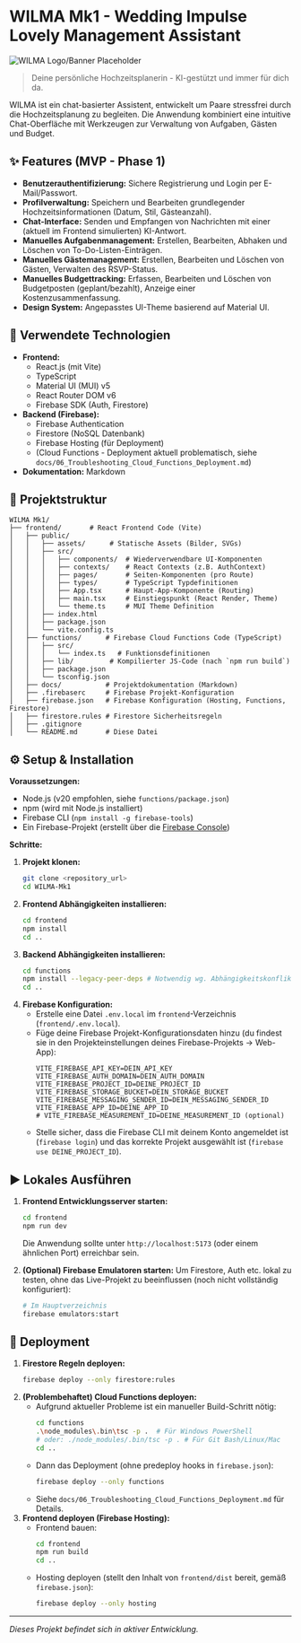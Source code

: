 # WILMA Mk1 - Wedding Impulse Lovely Management Assistant

![WILMA Logo/Banner Placeholder](placeholder.png) <!-- Optional: Platzhalter für ein Logo -->

> Deine persönliche Hochzeitsplanerin - KI-gestützt und immer für dich da.

WILMA ist ein chat-basierter Assistent, entwickelt um Paare stressfrei durch die Hochzeitsplanung zu begleiten. Die Anwendung kombiniert eine intuitive Chat-Oberfläche mit Werkzeugen zur Verwaltung von Aufgaben, Gästen und Budget.

## ✨ Features (MVP - Phase 1)

*   **Benutzerauthentifizierung:** Sichere Registrierung und Login per E-Mail/Passwort.
*   **Profilverwaltung:** Speichern und Bearbeiten grundlegender Hochzeitsinformationen (Datum, Stil, Gästeanzahl).
*   **Chat-Interface:** Senden und Empfangen von Nachrichten mit einer (aktuell im Frontend simulierten) KI-Antwort.
*   **Manuelles Aufgabenmanagement:** Erstellen, Bearbeiten, Abhaken und Löschen von To-Do-Listen-Einträgen.
*   **Manuelles Gästemanagement:** Erstellen, Bearbeiten und Löschen von Gästen, Verwalten des RSVP-Status.
*   **Manuelles Budgettracking:** Erfassen, Bearbeiten und Löschen von Budgetposten (geplant/bezahlt), Anzeige einer Kostenzusammenfassung.
*   **Design System:** Angepasstes UI-Theme basierend auf Material UI.

## 🚀 Verwendete Technologien

*   **Frontend:**
    *   React.js (mit Vite)
    *   TypeScript
    *   Material UI (MUI) v5
    *   React Router DOM v6
    *   Firebase SDK (Auth, Firestore)
*   **Backend (Firebase):**
    *   Firebase Authentication
    *   Firestore (NoSQL Datenbank)
    *   Firebase Hosting (für Deployment)
    *   (Cloud Functions - Deployment aktuell problematisch, siehe `docs/06_Troubleshooting_Cloud_Functions_Deployment.md`)
*   **Dokumentation:** Markdown

## 📁 Projektstruktur

```
WILMA Mk1/
├── frontend/       # React Frontend Code (Vite)
│   ├── public/
│   │   ├── assets/      # Statische Assets (Bilder, SVGs)
│   │   ├── src/
│   │   │   ├── components/  # Wiederverwendbare UI-Komponenten
│   │   │   ├── contexts/    # React Contexts (z.B. AuthContext)
│   │   │   ├── pages/       # Seiten-Komponenten (pro Route)
│   │   │   ├── types/       # TypeScript Typdefinitionen
│   │   │   ├── App.tsx      # Haupt-App-Komponente (Routing)
│   │   │   ├── main.tsx     # Einstiegspunkt (React Render, Theme)
│   │   │   └── theme.ts     # MUI Theme Definition
│   │   ├── index.html
│   │   ├── package.json
│   │   └── vite.config.ts
│   ├── functions/      # Firebase Cloud Functions Code (TypeScript)
│   │   ├── src/
│   │   │   └── index.ts   # Funktionsdefinitionen
│   │   ├── lib/         # Kompilierter JS-Code (nach `npm run build`)
│   │   ├── package.json
│   │   └── tsconfig.json
│   ├── docs/           # Projektdokumentation (Markdown)
│   ├── .firebaserc     # Firebase Projekt-Konfiguration
│   ├── firebase.json   # Firebase Konfiguration (Hosting, Functions, Firestore)
│   ├── firestore.rules # Firestore Sicherheitsregeln
│   ├── .gitignore
│   └── README.md       # Diese Datei
```

## ⚙️ Setup & Installation

**Voraussetzungen:**
*   Node.js (v20 empfohlen, siehe `functions/package.json`)
*   npm (wird mit Node.js installiert)
*   Firebase CLI (`npm install -g firebase-tools`)
*   Ein Firebase-Projekt (erstellt über die [Firebase Console](https://console.firebase.google.com/))

**Schritte:**

1.  **Projekt klonen:**
    ```bash
    git clone <repository_url>
    cd WILMA-Mk1
    ```
2.  **Frontend Abhängigkeiten installieren:**
    ```bash
    cd frontend
    npm install
    cd .. 
    ```
3.  **Backend Abhängigkeiten installieren:**
    ```bash
    cd functions
    npm install --legacy-peer-deps # Notwendig wg. Abhängigkeitskonflikt (siehe Logs)
    cd ..
    ```
4.  **Firebase Konfiguration:**
    *   Erstelle eine Datei `.env.local` im `frontend`-Verzeichnis (`frontend/.env.local`).
    *   Füge deine Firebase Projekt-Konfigurationsdaten hinzu (du findest sie in den Projekteinstellungen deines Firebase-Projekts -> Web-App): 
        ```plaintext
        VITE_FIREBASE_API_KEY=DEIN_API_KEY
        VITE_FIREBASE_AUTH_DOMAIN=DEIN_AUTH_DOMAIN
        VITE_FIREBASE_PROJECT_ID=DEINE_PROJECT_ID
        VITE_FIREBASE_STORAGE_BUCKET=DEIN_STORAGE_BUCKET
        VITE_FIREBASE_MESSAGING_SENDER_ID=DEIN_MESSAGING_SENDER_ID
        VITE_FIREBASE_APP_ID=DEINE_APP_ID
        # VITE_FIREBASE_MEASUREMENT_ID=DEINE_MEASUREMENT_ID (optional)
        ```
    *   Stelle sicher, dass die Firebase CLI mit deinem Konto angemeldet ist (`firebase login`) und das korrekte Projekt ausgewählt ist (`firebase use DEINE_PROJECT_ID`).

## ▶️ Lokales Ausführen

1.  **Frontend Entwicklungsserver starten:**
    ```bash
    cd frontend
    npm run dev
    ```
    Die Anwendung sollte unter `http://localhost:5173` (oder einem ähnlichen Port) erreichbar sein.

2.  **(Optional) Firebase Emulatoren starten:**
    Um Firestore, Auth etc. lokal zu testen, ohne das Live-Projekt zu beeinflussen (noch nicht vollständig konfiguriert):
    ```bash
    # Im Hauptverzeichnis
    firebase emulators:start
    ```

## 🚀 Deployment

1.  **Firestore Regeln deployen:**
    ```bash
    firebase deploy --only firestore:rules
    ```
2.  **(Problembehaftet) Cloud Functions deployen:**
    *   Aufgrund aktueller Probleme ist ein manueller Build-Schritt nötig:
        ```bash
        cd functions
        .\node_modules\.bin\tsc -p .  # Für Windows PowerShell
        # oder: ./node_modules/.bin/tsc -p . # Für Git Bash/Linux/Mac
        cd ..
        ```
    *   Dann das Deployment (ohne predeploy hooks in `firebase.json`):
        ```bash
        firebase deploy --only functions
        ```
    *   Siehe `docs/06_Troubleshooting_Cloud_Functions_Deployment.md` für Details.
3.  **Frontend deployen (Firebase Hosting):**
    *   Frontend bauen:
        ```bash
        cd frontend
        npm run build
        cd ..
        ```
    *   Hosting deployen (stellt den Inhalt von `frontend/dist` bereit, gemäß `firebase.json`):
        ```bash
        firebase deploy --only hosting
        ```

---

*Dieses Projekt befindet sich in aktiver Entwicklung.* 